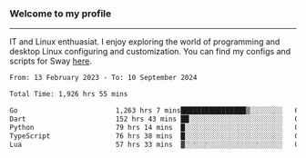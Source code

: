 ### Welcome to my profile

---

IT and Linux enthuasiat. I enjoy exploring the world of programming and desktop Linux configuring and customization. You can find my configs and scripts for Sway [here](https://github.com/uroborosq/mess-of-linux-configurations).

<!-- <div display="block">
 	<img align="left" width="48%" alt="isocalendar" src=".github/metrics/isocalendar_metrics.svg" />
	<img align="center" width="48%" alt="contributions" src=".github/metrics/contributions_metrics.svg" />
	<img align="center" alt="languages" src=".github/metrics/languages_metrics.svg" />
</div> -->

<!-- ![](https://komarev.com/ghpvc/?username=uroborosq&color=success&style=flat-square) -->
<!-- [](https://img.shields.io/github/last-commit/uroborosq/uroborosq?label=Profile%20updated&style=flat-square) -->

<!--START_SECTION:waka-->

```txt
From: 13 February 2023 - To: 10 September 2024

Total Time: 1,926 hrs 55 mins

Go                        1,263 hrs 7 mins████████████████▒░░░░░░░░   64.85 %
Dart                      152 hrs 43 mins ██░░░░░░░░░░░░░░░░░░░░░░░   07.84 %
Python                    79 hrs 14 mins  █░░░░░░░░░░░░░░░░░░░░░░░░   04.07 %
TypeScript                76 hrs 38 mins  █░░░░░░░░░░░░░░░░░░░░░░░░   03.93 %
Lua                       57 hrs 33 mins  ▓░░░░░░░░░░░░░░░░░░░░░░░░   02.96 %
```

<!--END_SECTION:waka-->
